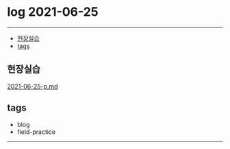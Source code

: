 # log 2021-06-25

--------------------------

- [현장실습](#현장실습)
- [tags](#tags)


## 현장실습

[2021-06-25-p.md](./2021-06-25-p.md)


## tags
- blog
- field-practice

--------------------------


